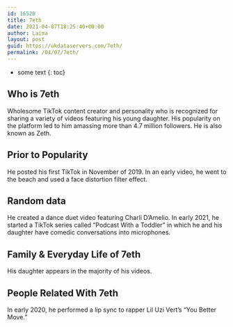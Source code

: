 ```yaml
---
id: 16520
title: 7eth
date: 2021-04-07T18:25:40+00:00
author: Laima
layout: post
guid: https://ukdataservers.com/7eth/
permalink: /04/07/7eth/
---
```


* some text
{: toc}


## Who is 7eth
                  
                  
                  
Wholesome TikTok content creator and personality who is recognized for sharing a variety of videos featuring his young daughter. His popularity on the platform led to him amassing more than 4.7 million followers. He is also known as Zeth. 
                  
              
            
              
            
                
                
                
## Prior to Popularity
                  
                  
                  
He posted his first TikTok in November of 2019. In an early video, he went to the beach and used a face distortion filter effect.
                  
              
            
              
            
                
                
                
## Random data
                  
                  
                  
He created a dance duet video featuring Charli D&#8217;Amelio. In early 2021, he started a TikTok series called &#8220;Podcast With a Toddler&#8221; in which he and his daughter have comedic conversations into microphones. 
                  
              
            
              
            
                
                
                
## Family & Everyday Life of 7eth
                  
                  
                  
His daughter appears in the majority of his videos. 
                  
              
            
              
            
                
                
                
## People Related With 7eth
                  
                  
                  
In early 2020, he performed a lip sync to rapper Lil Uzi Vert&#8217;s &#8220;You Better Move.&#8221; 
                  
              
            
              
            
                
              
            
              
              
            
            
              
            
          
          
          